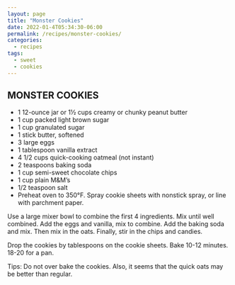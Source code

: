 ```yaml
---
layout: page
title: "Monster Cookies"
date: 2022-01-4T05:34:30-06:00
permalink: /recipes/monster-cookies/
categories:
  - recipes
tags:
  - sweet
  - cookies
---
```

## MONSTER COOKIES
- 1 12-ounce jar or 1½ cups creamy or chunky peanut butter
- 1 cup packed light brown sugar
- 1 cup granulated sugar
- 1 stick butter, softened
- 3 large eggs
- 1 tablespoon vanilla extract
- 4 1/2 cups quick-cooking oatmeal (not instant)
- 2 teaspoons baking soda
- 1 cup semi-sweet chocolate chips
- 1 cup plain M&M’s
- 1/2 teaspoon salt
- Preheat oven to 350°F. Spray cookie sheets with nonstick spray, or line with parchment paper.

Use a large mixer bowl to combine the first 4 ingredients. Mix until well combined. Add the eggs and vanilla, mix to combine. Add the baking soda and mix. Then mix in the oats. Finally, stir in the chips and candies.

Drop the cookies by tablespoons on the cookie sheets. Bake 10-12 minutes. 18-20 for a pan.

Tips: Do not over bake the cookies. Also, it seems that the quick oats may be better than regular.
